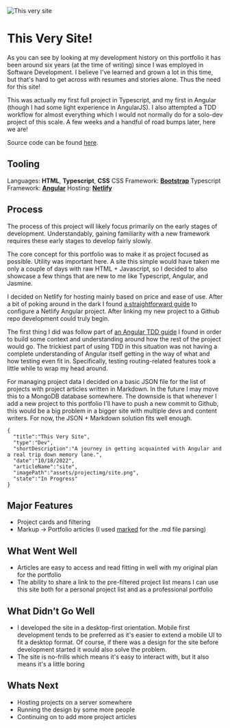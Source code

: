 <img src="assets/projectimg/site_title.png" alt="This very site" class="hero-image" />

# This Very Site!

As you can see by looking at my development history on this portfolio it has been around six years (at the time of writing) since I was employed in Software Development. I believe I've learned and grown a lot in this time, but that's hard to get across with resumes and stories alone. Thus the need for this site!

This was actually my first full project in Typescript, and my first in Angular (though I had some light experience in AngularJS). I also attempted a TDD workflow for almost everything which I would not normally do for a solo-dev project of this scale. A few weeks and a handful of road bumps later, here we are!

Source code can be found [here](https://github.com/LTSteve/steved_portfolio).

## Tooling

Languages: **HTML**, **Typescript**, **CSS**
CSS Framework: [**Bootstrap**](https://getbootstrap.com/docs/3.4/)
Typescript Framework: [**Angular**](https://angular.io)
Hosting: [**Netlify**](https://www.netlify.com)

## Process

The process of this project will likely focus primarily on the early stages of development. Understandably, gaining familiarity with a new framework requires these early stages to develop fairly slowly.

The core concept for this portfolio was to make it as project focused as possible. Utility was important here. A site this simple would have taken me only a couple of days with raw HTML + Javascript, so I decided to also showcase a few things that are new to me like Typescript, Angular, and Jasmine.

I decided on Netlify for hosting mainly based on price and ease of use. After a bit of poking around in the dark I found [a straightforward guide](https://www.netlify.com/blog/2019/09/23/first-steps-using-netlify-and-angular/) to configure a Netlify Angular project. After linking my new project to a Github repo development could truly begin.

The first thing I did was follow part of [an Angular TDD guide](https://www.youtube.com/watch?v=JOYNHkRN_YY&t=1077s) I found in order to build some context and understanding around how the rest of the project would go. The trickiest part of using TDD in this situation was not having a complete understanding of Angular itself getting in the way of what and how testing even fit in. Specifically, testing routing-related features took a little while to wrap my head around.

For managing project data I decided on a basic JSON file for the list of projects with project articles written in Markdown. In the future I may move this to a MongoDB database somewhere. The downside is that whenever I add a new project to this portfolio I'll have to push a new commit to Github, this would be a big problem in a bigger site with multiple devs and content writers. For now, the JSON + Markdown solution fits well enough.

    {
      "title":"This Very Site",
      "type":"Dev",
      "shortDescription":"A journey in getting acquainted with Angular and a real trip down memory lane.",
      "date":"10/18/2022",
      "articleName":"site",
      "imagePath":"assets/projectimg/site.png",
      "state":"In Progress"
    }


## Major Features

- Project cards and filtering
- Markup -> Portfolio articles (I used [marked](https://www.npmjs.com/package/marked) for the .md file parsing)

## What Went Well

- Articles are easy to access and read fitting in well with my original plan for the portfolio
- The ability to share a link to the pre-filtered project list means I can use this site both for a personal project list and as a professional portfolio

## What Didn't Go Well

- I developed the site in a desktop-first orientation. Mobile first development tends to be preferred as it's easier to extend a mobile UI to fit a desktop format. Of course, if there was a design for the site before development started it would also solve the problem.
- The site is no-frills which means it's easy to interact with, but it also means it's a little boring

## Whats Next

- Hosting projects on a server somewhere
- Running the design by some more people
- Continuing on to add more project articles
